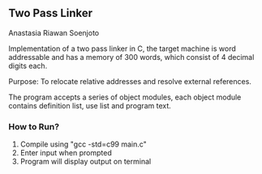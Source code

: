 ## Two Pass Linker
Anastasia Riawan Soenjoto 

Implementation of a two pass linker in C, the target machine is word addressable and has a memory of 300 words, which consist of 4 decimal digits each.

Purpose: To relocate relative addresses and resolve external references. 

The program accepts a series of object modules, each object module contains definition list, use list and program text. 

### How to Run? 
1. Compile using "gcc -std=c99 main.c"
2. Enter input when prompted
3. Program will display output on terminal

